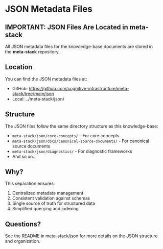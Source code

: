 # JSON Metadata Files

## IMPORTANT: JSON Files Are Located in meta-stack

All JSON metadata files for the knowledge-base documents are stored in the **meta-stack** repository.

## Location

You can find the JSON metadata files at:
- GitHub: https://github.com/cognitive-infrastructure/meta-stack/tree/main/json
- Local: ../meta-stack/json/

## Structure

The JSON files follow the same directory structure as this knowledge-base:
- `meta-stack/json/core-concepts/` - For core concepts
- `meta-stack/json/docs/canonical-source-documents/` - For canonical source documents
- `meta-stack/json/diagnostics/` - For diagnostic frameworks
- And so on...

## Why?

This separation ensures:
1. Centralized metadata management
2. Consistent validation against schemas
3. Single source of truth for structured data
4. Simplified querying and indexing

## Questions?

See the README in meta-stack/json for more details on the JSON structure and organization. 